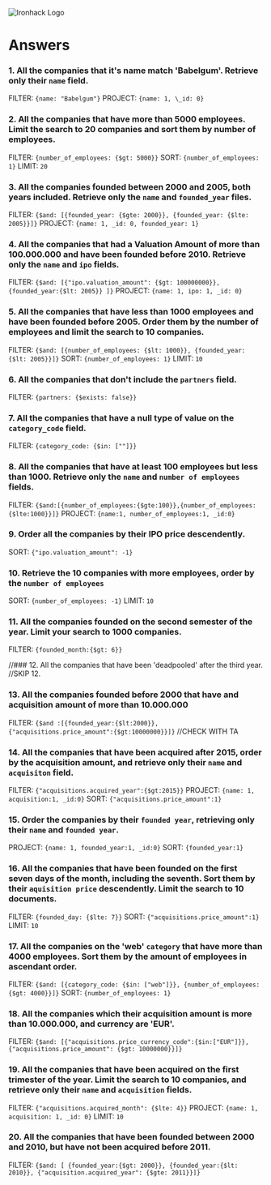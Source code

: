 ![Ironhack Logo](https://i.imgur.com/1QgrNNw.png)

# Answers

### 1. All the companies that it's name match 'Babelgum'. Retrieve only their `name` field.

FILTER: `{name: "Babelgum"}`
PROJECT: `{name: 1, \_id: 0}`

### 2. All the companies that have more than 5000 employees. Limit the search to 20 companies and sort them by **number of employees**.

FILTER: `{number_of_employees: {$gt: 5000}}`
SORT: `{number_of_employees: 1}`
LIMIT: `20`

### 3. All the companies founded between 2000 and 2005, both years included. Retrieve only the `name` and `founded_year` files.

FILTER: `{$and: [{founded_year: {$gte: 2000}}, {founded_year: {$lte: 2005}}]}`
PROJECT: `{name: 1, _id: 0, founded_year: 1}`

### 4. All the companies that had a Valuation Amount of more than 100.000.000 and have been founded before 2010. Retrieve only the `name` and `ipo` fields.

FILTER: `{$and: [{"ipo.valuation_amount": {$gt: 100000000}}, {founded_year:{$lt: 2005}} ]}`
PROJECT: `{name: 1, ipo: 1, _id: 0}`

### 5. All the companies that have less than 1000 employees and have been founded before 2005. Order them by the number of employees and limit the search to 10 companies.

FILTER: `{$and: [{number_of_employees: {$lt: 1000}}, {founded_year: {$lt: 2005}}]}`
SORT: `{number_of_employees: 1}`
LIMIT: `10`

### 6. All the companies that don't include the `partners` field.

FILTER: `{partners: {$exists: false}}`

### 7. All the companies that have a null type of value on the `category_code` field.

FILTER: `{category_code: {$in: [""]}}`

### 8. All the companies that have at least 100 employees but less than 1000. Retrieve only the `name` and `number of employees` fields.

FILTER: `{$and:[{number_of_employees:{$gte:100}},{number_of_employees:{$lte:1000}}]}`
PROJECT: `{name:1, number_of_employees:1, _id:0}`

### 9. Order all the companies by their IPO price descendently.

SORT: `{"ipo.valuation_amount": -1}`

### 10. Retrieve the 10 companies with more employees, order by the `number of employees`

SORT: `{number_of_employees: -1}`
LIMIT: `10`

### 11. All the companies founded on the second semester of the year. Limit your search to 1000 companies.

FILTER: `{founded_month:{$gt: 6}}`

//### 12. All the companies that have been 'deadpooled' after the third year.
//SKIP 12.

<!-- Your Code Goes Here -->

### 13. All the companies founded before 2000 that have and acquisition amount of more than 10.000.000

FILTER: `{$and :[{founded_year:{$lt:2000}}, {"acquisitions.price_amount":{$gt:10000000}}]}` //CHECK WITH TA

### 14. All the companies that have been acquired after 2015, order by the acquisition amount, and retrieve only their `name` and `acquisiton` field.

FILTER: `{"acquisitions.acquired_year":{$gt:2015}}`
PROJECT: `{name: 1, acquisition:1, _id:0}`
SORT: `{"acquisitions.price_amount":1}`

### 15. Order the companies by their `founded year`, retrieving only their `name` and `founded year`.

PROJECT: `{name: 1, founded_year:1, _id:0}`
SORT: `{founded_year:1}`

### 16. All the companies that have been founded on the first seven days of the month, including the seventh. Sort them by their `aquisition price` descendently. Limit the search to 10 documents.

FILTER: `{founded_day: {$lte: 7}}`
SORT: `{"acquisitions.price_amount":1}`
LIMIT: `10`

### 17. All the companies on the 'web' `category` that have more than 4000 employees. Sort them by the amount of employees in ascendant order.

FILTER: `{$and: [{category_code: {$in: ["web"]}}, {number_of_employees: {$gt: 4000}}]}`
SORT: `{number_of_employees: 1}`

### 18. All the companies which their acquisition amount is more than 10.000.000, and currency are 'EUR'.

FILTER: `{$and: [{"acquisitions.price_currency_code":{$in:["EUR"]}}, {"acquisitions.price_amount": {$gt: 10000000}}]}`

### 19. All the companies that have been acquired on the first trimester of the year. Limit the search to 10 companies, and retrieve only their `name` and `acquisition` fields.

FILTER: `{"acquisitions.acquired_month": {$lte: 4}}`
PROJECT: `{name: 1, acquisition: 1, _id: 0}`
LIMIT: `10`

### 20. All the companies that have been founded between 2000 and 2010, but have not been acquired before 2011.

FILTER: `{$and: [ {founded_year:{$gt: 2000}}, {founded_year:{$lt: 2010}}, {"acquisition.acquired_year": {$gte: 2011}}]}`
